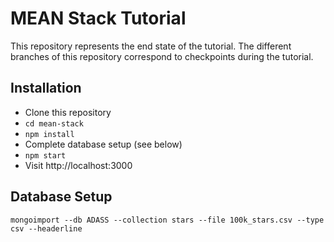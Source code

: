 # MEAN Stack Tutorial

This repository represents the end state of the tutorial.  The different branches of this repository correspond to checkpoints during the tutorial.   

## Installation
- Clone this repository
- `cd mean-stack`
- `npm install`
- Complete database setup (see below)
- `npm start`
- Visit http://localhost:3000

## Database Setup
`mongoimport --db ADASS --collection stars --file 100k_stars.csv --type csv --headerline`
